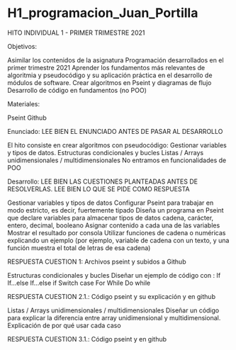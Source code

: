 # H1_programacion_Juan_Portilla
HITO INDIVIDUAL  1 - PRIMER TRIMESTRE 2021

Objetivos:

Asimilar los contenidos de la asignatura Programación desarrollados en el primer trimestre 2021
Aprender los fundamentos más relevantes de algoritmia y pseudocódigo y su aplicación práctica en el desarrollo de módulos de software.
Crear algoritmos en Pseint y diagramas de flujo
Desarrollo de código en fundamentos (no POO)

Materiales:

Pseint
Github 

Enunciado:  LEE BIEN EL ENUNCIADO ANTES DE PASAR AL DESARROLLO


El hito consiste en crear algoritmos con pseudocódigo:
Gestionar variables y tipos de datos.
Estructuras condicionales y bucles
Listas / Arrays unidimensionales /  multidimensionales
No entramos en funcionalidades de POO

Desarrollo: LEE BIEN LAS CUESTIONES PLANTEADAS ANTES DE RESOLVERLAS. LEE BIEN LO QUE SE PIDE COMO RESPUESTA


Gestionar variables y tipos de datos
Configurar Pseint para trabajar en modo estricto, es decir, fuertemente tipado
Diseña un programa en Pseint que declare variables para almacenar tipos de datos cadena, carácter, entero, decimal, booleano
Asignar contenido a cada una de las variables
Mostrar el resultado por consola
Utilizar funciones de cadena o numéricas explicando un ejemplo (por ejemplo, variable de cadena con un texto, y una función muestra el total de letras de esa cadena)

RESPUESTA CUESTION 1: Archivos pseint y subidos a Github

Estructuras condicionales y bucles
Diseñar un ejemplo de código con :
If
If…else
If…else if
Switch case
For
While
Do while


RESPUESTA CUESTION 2.1.: Código pseint  y su explicación y en github

Listas / Arrays unidimensionales /  multidimensionales
Diseñar un código para explicar la diferencia entre array unidimensional y multidimensional.
Explicación de por qué usar cada caso




RESPUESTA CUESTION 3.1.: Código pseint y en github
